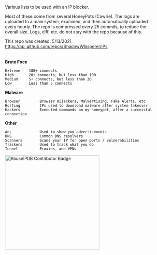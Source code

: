 Various lists to be used with an IP blocker.

Most of these come from several HoneyPots (Cowrie). The logs are uploaded to a main system, examined, and then automatically uploaded every hourly. The repo is compressed every 25 commits, to reduce the overall size. Logs, diff, etc. do not stay with the repo because of this.

This repo was created: 5/13/2021. https://api.github.com/repos/ShadowWhisperer/IPs  
<br/>  
**Brute Foce**

    Extreme    100+ connects  
    High       20+ connects, but less than 100  
    Medium     5+ connects, but less than 20  
    Low        Less than 5 connects  


**Malware**

    Browser         Browser Hijackers, Malvertising, Fake Alerts, etc  
    Hosting         IPs used to download malware after system takeover
    Hackers         Executed commands on my honeypot, after a successful connection  


**Other**

    Ads             Used to show you advertisements
    DNS             Common DNS resolvers
    Scanners        Scans your IP for open ports / vulnerabilities
    Trackers        Used to track what you do
    Tunnel          Proxies, and VPNs  


<a href="https://www.abuseipdb.com/user/51407" title="AbuseIPDB is an IP address blacklist for webmasters and sysadmins to report IP addresses engaging in abusive behavior on their networks">
    <img src="https://www.abuseipdb.com/contributor/51407.svg" alt="AbuseIPDB Contributor Badge" style="width: 312px;">
</a>
